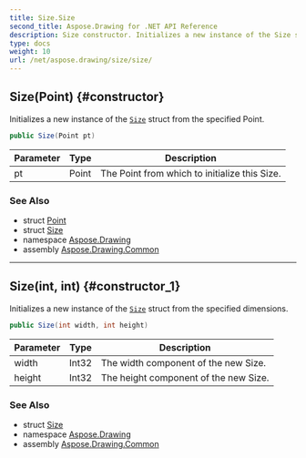 ```yaml
---
title: Size.Size
second_title: Aspose.Drawing for .NET API Reference
description: Size constructor. Initializes a new instance of the Size struct from the specified Point
type: docs
weight: 10
url: /net/aspose.drawing/size/size/
---
```

## Size(Point) {#constructor}

Initializes a new instance of the [`Size`](../) struct from the specified Point.

```csharp
public Size(Point pt)
```

| Parameter | Type | Description |
| --- | --- | --- |
| pt | Point | The Point from which to initialize this Size. |

### See Also

* struct [Point](../../point/)
* struct [Size](../)
* namespace [Aspose.Drawing](../../size/)
* assembly [Aspose.Drawing.Common](../../../)

---

## Size(int, int) {#constructor_1}

Initializes a new instance of the [`Size`](../) struct from the specified dimensions.

```csharp
public Size(int width, int height)
```

| Parameter | Type | Description |
| --- | --- | --- |
| width | Int32 | The width component of the new Size. |
| height | Int32 | The height component of the new Size. |

### See Also

* struct [Size](../)
* namespace [Aspose.Drawing](../../size/)
* assembly [Aspose.Drawing.Common](../../../)


